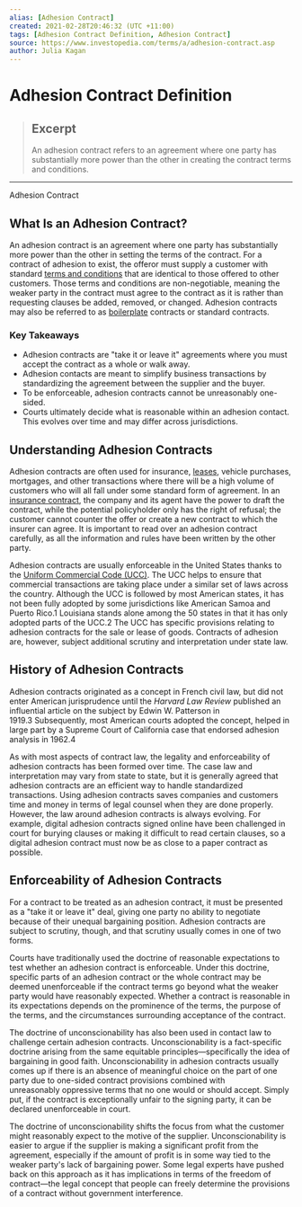 ```yaml
---
alias: [Adhesion Contract]
created: 2021-02-28T20:46:32 (UTC +11:00)
tags: [Adhesion Contract Definition, Adhesion Contract]
source: https://www.investopedia.com/terms/a/adhesion-contract.asp
author: Julia Kagan
---
```


# Adhesion Contract Definition

> ## Excerpt
> An adhesion contract refers to an agreement where one party has substantially more power than the other in creating the contract terms and conditions.

---

Adhesion Contract
## What Is an Adhesion Contract?

An adhesion contract is an agreement where one party has substantially more power than the other in setting the terms of the contract. For a contract of adhesion to exist, the offeror must supply a customer with standard [terms and conditions](https://www.investopedia.com/terms/f/fineprint.asp) that are identical to those offered to other customers. Those terms and conditions are non-negotiable, meaning the weaker party in the contract must agree to the contract as it is rather than requesting clauses be added, removed, or changed. Adhesion contracts may also be referred to as [boilerplate](https://www.investopedia.com/terms/b/boilerplate.asp) contracts or standard contracts.

### Key Takeaways

-   Adhesion contracts are "take it or leave it" agreements where you must accept the contract as a whole or walk away.
-   Adhesion contacts are meant to simplify business transactions by standardizing the agreement between the supplier and the buyer.
-   To be enforceable, adhesion contracts cannot be unreasonably one-sided.
-   Courts ultimately decide what is reasonable within an adhesion contact. This evolves over time and may differ across jurisdictions.

## Understanding Adhesion Contracts

Adhesion contracts are often used for insurance, [leases](https://www.investopedia.com/terms/l/lease.asp), vehicle purchases, mortgages, and other transactions where there will be a high volume of customers who will all fall under some standard form of agreement. In an [insurance contract](https://www.investopedia.com/articles/pf/06/insurancecontracts.asp), the company and its agent have the power to draft the contract, while the potential policyholder only has the right of refusal; the customer cannot counter the offer or create a new contract to which the insurer can agree. It is important to read over an adhesion contract carefully, as all the information and rules have been written by the other party.

Adhesion contracts are usually enforceable in the United States thanks to the [Uniform Commercial Code (UCC)](https://www.investopedia.com/terms/u/uniform-commercial-code.asp). The UCC helps to ensure that commercial transactions are taking place under a similar set of laws across the country. Although the UCC is followed by most American states, it has not been fully adopted by some jurisdictions like American Samoa and Puerto Rico.1 Louisiana stands alone among the 50 states in that it has only adopted parts of the UCC.2 The UCC has specific provisions relating to adhesion contracts for the sale or lease of goods. Contracts of adhesion are, however, subject additional scrutiny and interpretation under state law.

## History of Adhesion Contracts

Adhesion contracts originated as a concept in French civil law, but did not enter American jurisprudence until the _Harvard Law Review_ published an influential article on the subject by Edwin W. Patterson in 1919.3 Subsequently, most American courts adopted the concept, helped in large part by a Supreme Court of California case that endorsed adhesion analysis in 1962.4 

As with most aspects of contract law, the legality and enforceability of adhesion contracts has been formed over time. The case law and interpretation may vary from state to state, but it is generally agreed that adhesion contracts are an efficient way to handle standardized transactions. Using adhesion contracts saves companies and customers time and money in terms of legal counsel when they are done properly. However, the law around adhesion contracts is always evolving. For example, digital adhesion contracts signed online have been challenged in court for burying clauses or making it difficult to read certain clauses, so a digital adhesion contract must now be as close to a paper contract as possible.

## Enforceability of Adhesion Contracts

For a contract to be treated as an adhesion contract, it must be presented as a "take it or leave it" deal, giving one party no ability to negotiate because of their unequal bargaining position. Adhesion contracts are subject to scrutiny, though, and that scrutiny usually comes in one of two forms.

Courts have traditionally used the doctrine of reasonable expectations to test whether an adhesion contract is enforceable. Under this doctrine, specific parts of an adhesion contract or the whole contract may be deemed unenforceable if the contract terms go beyond what the weaker party would have reasonably expected. Whether a contract is reasonable in its expectations depends on the prominence of the terms, the purpose of the terms, and the circumstances surrounding acceptance of the contract.

The doctrine of unconscionability has also been used in contact law to challenge certain adhesion contracts. Unconscionability is a fact-specific doctrine arising from the same equitable principles—specifically the idea of bargaining in good faith. Unconscionability in adhesion contracts usually comes up if there is an absence of meaningful choice on the part of one party due to one-sided contract provisions combined with unreasonably oppressive terms that no one would or should accept. Simply put, if the contract is exceptionally unfair to the signing party, it can be declared unenforceable in court.

The doctrine of unconscionability shifts the focus from what the customer might reasonably expect to the motive of the supplier. Unconscionability is easier to argue if the supplier is making a significant profit from the agreement, especially if the amount of profit is in some way tied to the weaker party's lack of bargaining power. Some legal experts have pushed back on this approach as it has implications in terms of the freedom of contract—the legal concept that people can freely determine the provisions of a contract without government interference.
